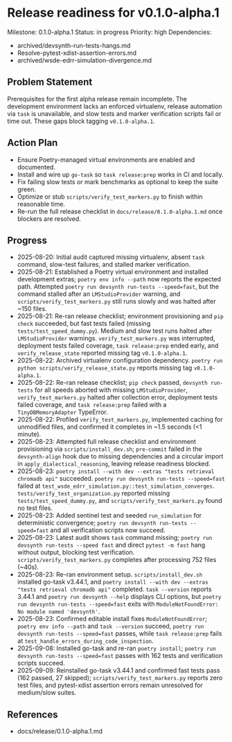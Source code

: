 # Release readiness for v0.1.0-alpha.1
Milestone: 0.1.0-alpha.1
Status: in progress
Priority: high
Dependencies:
- archived/devsynth-run-tests-hangs.md
- Resolve-pytest-xdist-assertion-errors.md
- archived/wsde-edrr-simulation-divergence.md
## Problem Statement
Prerequisites for the first alpha release remain incomplete. The development environment lacks an enforced virtualenv, release automation via `task` is unavailable, and slow tests and marker verification scripts fail or time out. These gaps block tagging `v0.1.0-alpha.1`.

## Action Plan
- Ensure Poetry-managed virtual environments are enabled and documented.
- Install and wire up `go-task` so `task release:prep` works in CI and locally.
- Fix failing slow tests or mark benchmarks as optional to keep the suite green.
- Optimize or stub `scripts/verify_test_markers.py` to finish within reasonable time.
- Re-run the full release checklist in `docs/release/0.1.0-alpha.1.md` once blockers are resolved.

## Progress
- 2025-08-20: Initial audit captured missing virtualenv, absent `task` command, slow-test failures, and stalled marker verification.
- 2025-08-21: Established a Poetry virtual environment and installed development extras; `poetry env info --path` now reports the expected path. Attempted `poetry run devsynth run-tests --speed=fast`, but the command stalled after an `LMStudioProvider` warning, and `scripts/verify_test_markers.py` still runs slowly and was halted after ~150 files.
- 2025-08-21: Re-ran release checklist; environment provisioning and `pip check` succeeded, but fast tests failed (missing `tests/test_speed_dummy.py`). Medium and slow test runs halted after `LMStudioProvider` warnings. `verify_test_markers.py` was interrupted, deployment tests failed coverage, `task release:prep` ended early, and `verify_release_state` reported missing tag `v0.1.0-alpha.1`.
- 2025-08-22: Archived virtualenv configuration dependency. `poetry run python scripts/verify_release_state.py` reports missing tag `v0.1.0-alpha.1`.
- 2025-08-22: Re-ran release checklist; `pip check` passed, `devsynth run-tests` for all speeds aborted with missing `LMStudioProvider`, `verify_test_markers.py` halted after collection error, deployment tests failed coverage, and `task release:prep` failed with a `TinyDBMemoryAdapter` TypeError.
- 2025-08-22: Profiled `verify_test_markers.py`, implemented caching for unmodified files, and confirmed it completes in ~1.5 seconds (<1 minute).
- 2025-08-23: Attempted full release checklist and environment provisioning via `scripts/install_dev.sh`; `pre-commit` failed in the `devsynth-align` hook due to missing dependencies and a circular import in `apply_dialectical_reasoning`, leaving release readiness blocked.
- 2025-08-23: `poetry install --with dev --extras "tests retrieval chromadb api"` succeeded. `poetry run devsynth run-tests --speed=fast` failed at `test_wsde_edrr_simulation.py::test_simulation_converges`. `tests/verify_test_organization.py` reported missing `tests/test_speed_dummy.py`, and `scripts/verify_test_markers.py` found no test files.
- 2025-08-23: Added sentinel test and seeded `run_simulation` for deterministic convergence; `poetry run devsynth run-tests --speed=fast` and all verification scripts now succeed.
- 2025-08-23: Latest audit shows `task` command missing; `poetry run devsynth run-tests --speed fast` and direct `pytest -m fast` hang without output, blocking test verification. `scripts/verify_test_markers.py` completes after processing 752 files (~40s).
- 2025-08-23: Re-ran environment setup. `scripts/install_dev.sh` installed go-task v3.44.1, and `poetry install --with dev --extras "tests retrieval chromadb api"` completed. `task --version` reports 3.44.1 and `poetry run devsynth --help` displays CLI options, but `poetry run devsynth run-tests --speed=fast` exits with `ModuleNotFoundError: No module named 'devsynth'`.
- 2025-08-23: Confirmed editable install fixes `ModuleNotFoundError`; `poetry env info --path` and `task --version` succeed, `poetry run devsynth run-tests --speed=fast` passes, while `task release:prep` fails at `test_handle_errors_during_code_inspection`.
- 2025-09-08: Installed go-task and re-ran `poetry install`; `poetry run devsynth run-tests --speed=fast` passes with 162 tests and verification scripts succeed.
- 2025-09-09: Reinstalled go-task v3.44.1 and confirmed fast tests pass (162 passed, 27 skipped); `scripts/verify_test_markers.py` reports zero test files, and pytest-xdist assertion errors remain unresolved for medium/slow suites.

## References
- docs/release/0.1.0-alpha.1.md
